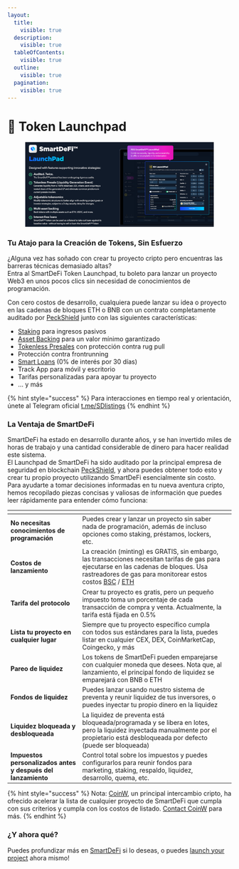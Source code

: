 ```yaml
---
layout:
  title:
    visible: true
  description:
    visible: true
  tableOfContents:
    visible: true
  outline:
    visible: true
  pagination:
    visible: true
---
```


# 🚀 Token Launchpad

<figure><img src="../../.gitbook/assets/Screenshot_13.png" alt=""><figcaption></figcaption></figure>

### Tu Atajo para la Creación de Tokens, Sin Esfuerzo

¿Alguna vez has soñado con crear tu proyecto cripto pero encuentras las barreras técnicas demasiado altas?\
Entra al SmartDeFi Token Launchpad, tu boleto para lanzar un proyecto Web3 en unos pocos clics sin necesidad de conocimientos de programación.

Con cero costos de desarrollo, cualquiera puede lanzar su idea o proyecto en las cadenas de bloques ETH o BNB con un contrato completamente auditado por [PeckShield](https://peckshield.com/) junto con las siguientes características:

* [Staking](broken-reference) para ingresos pasivos
* [Asset Backing](../smartdefi-protocol/asset-backing.md) para un valor mínimo garantizado
* [Tokenless Presales](presale-launch/) con protección contra rug pull
* Protección contra frontrunning
* [Smart Loans](../smartdefi-protocol/smartlending.md) (0% de interés por 30 días)
* Track App para móvil y escritorio
* Tarifas personalizadas para apoyar tu proyecto
* ... y más

{% hint style="success" %}
Para interacciones en tiempo real y orientación, únete al Telegram oficial [ t.me/SDlistings](https://t.me/SDlistings)
{% endhint %}

### La Ventaja de SmartDeFi

SmartDeFi ha estado en desarrollo durante años, y se han invertido miles de horas de trabajo y una cantidad considerable de dinero para hacer realidad este sistema. \
El Launchpad de SmartDeFi ha sido auditado por la principal empresa de seguridad en blockchain [PeckShield](https://peckshield.com/), y ahora puedes obtener todo esto y crear tu propio proyecto utilizando SmartDeFi esencialmente sin costo.\
Para ayudarte a tomar decisiones informadas en tu nueva aventura cripto, hemos recopilado piezas concisas y valiosas de información que puedes leer rápidamente para entender cómo funciona:

<table data-card-size="large" data-column-title-hidden data-view="cards"><thead><tr><th></th><th></th><th data-hidden></th></tr></thead><tbody><tr><td><strong>No necesitas conocimientos de programación</strong></td><td>Puedes crear y lanzar un proyecto sin saber nada de programación, además de incluso opciones como staking, préstamos, lockers, etc.</td><td></td></tr><tr><td><strong>Costos de lanzamiento</strong></td><td>La creación (minting) es GRATIS, sin embargo, las transacciones necesitan tarifas de gas para ejecutarse en las cadenas de bloques. Usa rastreadores de gas para monitorear estos costos <a href="https://bscscan.com/gastracker">BSC</a> / <a href="https://etherscan.io/gastracker">ETH</a></td><td></td></tr><tr><td><strong>Tarifa del protocolo</strong></td><td>Crear tu proyecto es gratis, pero un pequeño impuesto toma un porcentaje de cada transacción de compra y venta. Actualmente, la tarifa está fijada en 0.5%</td><td></td></tr><tr><td><strong>Lista tu proyecto en cualquier lugar</strong></td><td>Siempre que tu proyecto específico cumpla con todos sus estándares para la lista, puedes listar en cualquier CEX, DEX, CoinMarketCap, Coingecko, y más</td><td></td></tr><tr><td><strong>Pareo de liquidez</strong></td><td>Los tokens de SmartDeFi pueden emparejarse con cualquier moneda que desees. Nota que, al lanzamiento, el principal fondo de liquidez se emparejará con BNB o ETH</td><td></td></tr><tr><td><strong>Fondos de liquidez</strong></td><td>Puedes lanzar usando nuestro sistema de preventa y reunir liquidez de tus inversores, o puedes inyectar tu propio dinero en la liquidez</td><td></td></tr><tr><td><strong>Liquidez bloqueada y desbloqueada</strong></td><td>La liquidez de preventa está bloqueada/programada y se libera en lotes, pero la liquidez inyectada manualmente por el propietario está desbloqueada por defecto (puede ser bloqueada)</td><td></td></tr><tr><td><strong>Impuestos personalizados antes y después del lanzamiento</strong></td><td>Control total sobre los impuestos y puedes configurarlos para reunir fondos para marketing, staking, respaldo, liquidez, desarrollo, quema, etc.</td><td></td></tr></tbody></table>

{% hint style="success" %}
Nota: [CoinW](https://www.coinw.com/), un principal intercambio cripto, ha ofrecido acelerar la lista de cualquier proyecto de SmartDeFi que cumpla con sus criterios y cumpla con los costos de listado. [Contact CoinW](https://www.coinw.com/front/login?forwardUrl=%2Ffront%2Fcoinapply) para más.
{% endhint %}

### ¿Y ahora qué?

Puedes profundizar más en [SmartDeFi](../smartdefi-protocol/) si lo deseas, o puedes [launch your project](create-a-token.md) ahora mismo!